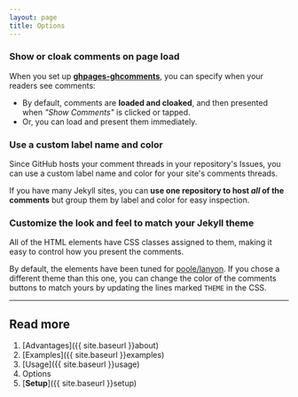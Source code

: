 ```yaml
---
layout: page
title: Options
---
```


### Show or cloak comments on page load

When you set up [**ghpages-ghcomments**](https://github.com/wireddown/ghpages-ghcomments/tree/release), you can specify when your readers see comments:

 * By default, comments are **loaded and cloaked**, and then presented when *"Show Comments"* is clicked or tapped.
 * Or, you can load and present them immediately.

### Use a custom label name and color

Since GitHub hosts your comment threads in your repository's Issues, you can use a custom label name and color for your site's comments threads.

If you have many Jekyll sites, you can **use one repository to host *all* of the comments** but group them by label and color for easy inspection.

### Customize the look and feel to match your Jekyll theme

All of the HTML elements have CSS classes assigned to them, making it easy to control how you present the comments.

By default, the elements have been tuned for [poole/lanyon](https://github.com/poole/lanyon). If you chose a different theme than this one, you can change the color of the comments buttons to match yours by updating the lines marked `THEME` in the CSS.

---

## Read more
 1. [Advantages]({{ site.baseurl }}about)
 1. [Examples]({{ site.baseurl }}examples)
 1. [Usage]({{ site.baseurl }}usage)
 1. Options
 1. [**Setup**]({{ site.baseurl }}setup)

